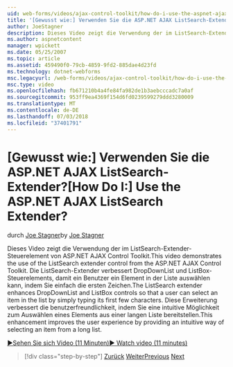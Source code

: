 ```yaml
---
uid: web-forms/videos/ajax-control-toolkit/how-do-i-use-the-aspnet-ajax-listsearch-extender
title: '[Gewusst wie:] Verwenden Sie die ASP.NET AJAX ListSearch-Extender? | Microsoft-Dokumentation'
author: JoeStagner
description: Dieses Video zeigt die Verwendung der im ListSearch-Extender-Steuerelement von ASP.NET AJAX Control Toolkit. Die ListSearch-Extender verbessert DropDownList und L...
ms.author: aspnetcontent
manager: wpickett
ms.date: 05/25/2007
ms.topic: article
ms.assetid: 459490f0-79cb-4859-9fd2-885dae4d23fd
ms.technology: dotnet-webforms
msc.legacyurl: /web-forms/videos/ajax-control-toolkit/how-do-i-use-the-aspnet-ajax-listsearch-extender
msc.type: video
ms.openlocfilehash: fb671210b4a4fe84fa982de1b3aebcccadc7a0af
ms.sourcegitcommit: 953ff9ea4369f154d6fd0239599279ddd3280009
ms.translationtype: MT
ms.contentlocale: de-DE
ms.lasthandoff: 07/03/2018
ms.locfileid: "37401791"
---
```

<a name="how-do-i-use-the-aspnet-ajax-listsearch-extender"></a><span data-ttu-id="bdde5-105">[Gewusst wie:] Verwenden Sie die ASP.NET AJAX ListSearch-Extender?</span><span class="sxs-lookup"><span data-stu-id="bdde5-105">[How Do I:] Use the ASP.NET AJAX ListSearch Extender?</span></span>
====================
<span data-ttu-id="bdde5-106">durch [Joe Stagner](https://github.com/JoeStagner)</span><span class="sxs-lookup"><span data-stu-id="bdde5-106">by [Joe Stagner](https://github.com/JoeStagner)</span></span>

<span data-ttu-id="bdde5-107">Dieses Video zeigt die Verwendung der im ListSearch-Extender-Steuerelement von ASP.NET AJAX Control Toolkit.</span><span class="sxs-lookup"><span data-stu-id="bdde5-107">This video demonstrates the use of the ListSearch extender control from the ASP.NET AJAX Control Toolkit.</span></span> <span data-ttu-id="bdde5-108">Die ListSearch-Extender verbessert DropDownList und ListBox-Steuerelements, damit ein Benutzer ein Element in der Liste auswählen kann, indem Sie einfach die ersten Zeichen.</span><span class="sxs-lookup"><span data-stu-id="bdde5-108">The ListSearch extender enhances DropDownList and ListBox controls so that a user can select an item in the list by simply typing its first few characters.</span></span> <span data-ttu-id="bdde5-109">Diese Erweiterung verbessert die benutzerfreundlichkeit, indem Sie eine intuitive Möglichkeit zum Auswählen eines Elements aus einer langen Liste bereitstellen.</span><span class="sxs-lookup"><span data-stu-id="bdde5-109">This enhancement improves the user experience by providing an intuitive way of selecting an item from a long list.</span></span>

[<span data-ttu-id="bdde5-110">&#9654;Sehen Sie sich Video (11 Minuten)</span><span class="sxs-lookup"><span data-stu-id="bdde5-110">&#9654; Watch video (11 minutes)</span></span>](https://channel9.msdn.com/Blogs/ASP-NET-Site-Videos/how-do-i-use-the-aspnet-ajax-listsearch-extender)

> [!div class="step-by-step"]
> <span data-ttu-id="bdde5-111">[Zurück](how-do-i-use-the-aspnet-ajax-nobot-control.md)
> [Weiter](how-do-i-use-the-pagingbulletedlist-extender-control.md)</span><span class="sxs-lookup"><span data-stu-id="bdde5-111">[Previous](how-do-i-use-the-aspnet-ajax-nobot-control.md)
[Next](how-do-i-use-the-pagingbulletedlist-extender-control.md)</span></span>
